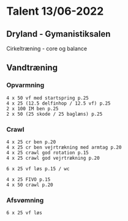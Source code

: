 # Talent 13/06-2022

## Dryland - Gymanistiksalen
   Cirkeltræning - core og balance

## Vandtræning
### Opvarmning
    4 x 50 vf med startspring p.25
    4 x 25 (12.5 delfinhop / 12.5 vf) p.25
    2 x 100 IM ben p.25
    2 x 50 (25 skode / 25 baglæns) p.25

### Crawl
    4 x 25 cr ben p.20
    4 x 25 cr ben vejrtrækning med armtag p.20
    4 x 25 crawl god rotation p.15
    4 x 25 crawl god vejrtrækning p.20

    6 x 25 vf løs p.15 / wc  

    4 x 25 FIVO p.15
    4 x 50 crawl p.20
    
### Afsvømning
    6 x 25 vf løs
